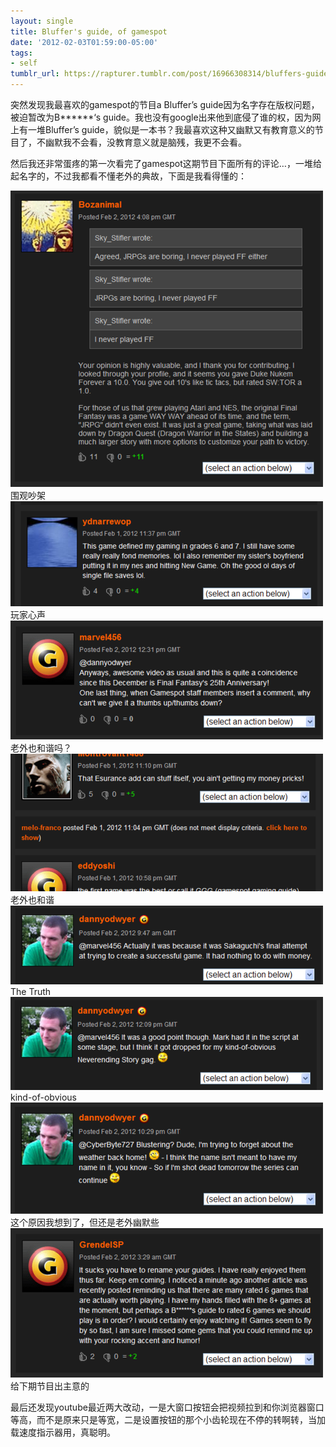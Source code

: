 ```yaml
---
layout: single
title: Bluffer's guide, of gamespot
date: '2012-02-03T01:59:00-05:00'
tags:
- self
tumblr_url: https://rapturer.tumblr.com/post/16966308314/bluffers-guide-of-gamespot
---
```

突然发现我最喜欢的gamespot的节目a Bluffer’s guide因为名字存在版权问题，被迫暂改为B\*\*\*\*\*\*‘s guide。我也没有google出来他到底侵了谁的权，因为网上有一堆Bluffer’s guide，貌似是一本书？我最喜欢这种又幽默又有教育意义的节目了，不幽默我不会看，没教育意义就是脑残，我更不会看。

然后我还非常蛋疼的第一次看完了gamespot这期节目下面所有的评论…，一堆给起名字的，不过我都看不懂老外的典故，下面是我看得懂的：

![](/assets/img/tumblr_lyt1ozpltf1r0cnr9.png)围观吵架 ![](/assets/img/tumblr_lyt1p3twwl1r0cnr9.png)玩家心声 ![](/assets/img/tumblr_lyt245450q1r0cnr9.png)老外也和谐吗？ ![](/assets/img/tumblr_lyt1pbfioz1r0cnr9.png)老外也和谐 ![](/assets/img/tumblr_lyt1plt8zl1r0cnr9.png)The Truth ![](/assets/img/tumblr_lyt1pshrcr1r0cnr9.png)kind-of-obvious ![](/assets/img/tumblr_lyt1py8wg31r0cnr9.png)这个原因我想到了，但还是老外幽默些 ![](/assets/img/tumblr_lyt1omhq7l1r0cnr9.png)给下期节目出主意的

最后还发现youtube最近两大改动，一是大窗口按钮会把视频拉到和你浏览器窗口等高，而不是原来只是等宽，二是设置按钮的那个小齿轮现在不停的转啊转，当加载速度指示器用，真聪明。

